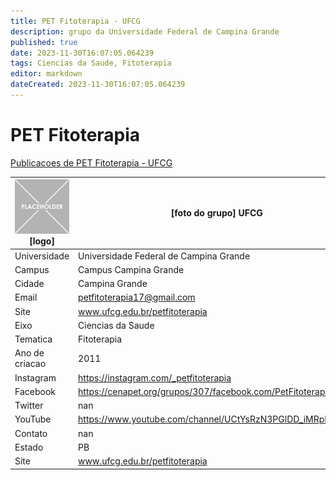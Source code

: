 ```yaml
---
title: PET Fitoterapia - UFCG
description: grupo da Universidade Federal de Campina Grande
published: true
date: 2023-11-30T16:07:05.064239
tags: Ciencias da Saude, Fitoterapia
editor: markdown
dateCreated: 2023-11-30T16:07:05.064239
---
```


# PET Fitoterapia

[Publicacoes de PET Fitoterapia - UFCG](/atividade/291PETFitoterapiaUFCG/feed.md)

| ![placeholder.png](/placeholder.png) [logo] | [foto do grupo] UFCG         |
| ------------------------------------------- | ------------------------------------------------- |
| Universidade                                | Universidade Federal de Campina Grande      |
| Campus                                      | Campus Campina Grande            |
| Cidade                                      | Campina Grande             |
| Email                                       | petfitoterapia17@gmail.com             |
| Site                                        | www.ufcg.edu.br/petfitoterapia              |
| Eixo                                        | Ciencias da Saude              |
| Tematica                                    | Fitoterapia          |
| Ano de criacao                              | 2011        |
| Instagram                                   | https://instagram.com/_petfitoterapia         |
| Facebook                                    | https://cenapet.org/grupos/307/facebook.com/PetFitoterapia/          |
| Twitter                                     | nan           |
| YouTube                                     | https://www.youtube.com/channel/UCtYsRzN3PGlDD_iMRpD9ROw           |
| Contato                                     | nan         |
| Estado                                      |  PB            |
| Site                                        | www.ufcg.edu.br/petfitoterapia |

